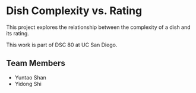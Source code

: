 # Dish Complexity vs. Rating

This project explores the relationship between the complexity of a dish and its rating.

This work is part of DSC 80 at UC San Diego.

## Team Members
- Yuntao Shan
- Yidong Shi
